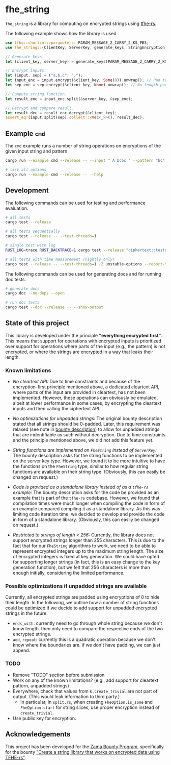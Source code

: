 # fhe_string

`fhe_string` is a library for computing on encrypted strings using [tfhe-rs](https://github.com/zama-ai/tfhe-rs).


The following example shows how the library is used.
```rust
use tfhe::shortint::parameters::PARAM_MESSAGE_2_CARRY_2_KS_PBS;
use fhe_string::{ClientKey, ServerKey, generate_keys, StringEncryption};

// Generate keys.
let (client_key, server_key) = generate_keys(PARAM_MESSAGE_2_CARRY_2_KS_PBS);

// Encrypt inputs.
let (input, sep) = ("a,b,c", ",");
let input_enc = input.encrypt(&client_key, Some(8)).unwrap(); // Pad to length 8.
let sep_enc = sep.encrypt(&client_key, None).unwrap(); // No length padding.

// Compute string function.
let result_enc = input_enc.split(&server_key, &sep_enc);

// Decrypt and compare result.
let result_dec = result_enc.decrypt(&client_key);
assert_eq!(input.split(sep).collect::<Vec<_>>(), result_dec);
```

## Example `cmd`

The `cmd` example runs a number of string operations on encryptions of the given input string and pattern.
```bash
cargo run --example cmd --release -- --input " A bcbc " --pattern "bc"

# list all options
cargo run --example cmd --release -- --help
```

## Development

The following commands can be used for testing and performance evaluation.
```bash
# all tests
cargo test --release

# all tests sequentially
cargo test --release -- --test-threads=1

# single test with log
RUST_LOG=trace RUST_BACKTRACE=1 cargo test --release "ciphertext::tests::insert::add" -- --nocapture --exact

# all tests with time measurement (nightly only)
cargo test --release -- --test-threads=1 -Z unstable-options --report-time
```

The following commands can be used for generating docs and for running doc tests.
```bash
# generate docs
cargo doc --no-deps --open

# run doc tests
cargo test --doc --release -- --show-output
```

## State of this project

This library is developed under the principle **"everything encrypted first"**. This means that support for operations with encrypted inputs is prioritized over support for operations where parts of the input (e.g., the pattern) is not encrypted, or where the strings are encrypted in a way that leaks their length.

### Known limitations

- *No cleartext API:* Due to time constraints and because of the encryption-first principle mentioned above, a dedicated cleartext API, where parts of the input are provided in cleartext, has not been implemented. However, these operations can obviously be emulated, albeit at lower performance in some cases, by encrypting the cleartext inputs and then calling the ciphertext API.

- *No optimizations for unpadded strings:* The original bounty description stated that all strings should be 0-padded. Later, this requirement was relaxed (see note in [bounty description](https://github.com/zama-ai/bounty-program/issues/80)) to allow for unpadded strings that are indentifiable as such without decryption. Due to time constraints and the principle mentioned above, we did not add this feature yet.

- *String functions are implemented on `FheString` instead of `ServerKey`:* The bounty description asks for the string functions to be implemented on the server key type. However, we found it to be more intuitive to have the functions on the `FheString` type, similar to how regular string functions are available on their string type. (Obviously, this can easily be changed on request.)

- *Code is provided as a standalone library instead of as a `tfhe-rs` example:* The bounty description asks for the code be provided as an example that is part of the `tfhe-rs` codebase. However, we found that compilation times were much longer when compiling the code in form of an example compared compiling it as a standalone library. As this was limiting code iteration time, we decided to develop and provide the code in form of a standalone library. (Obviously, this can easily be changed on request.)

- *Restricted to strings of length < 256:* Currently, the library does not support encrypted strings longer than 255 characters. This is due to the fact that for our `FheString` algorithms to work, we need to be able to represent encrypted integers up to the maximum string length. The size of encrypted integers is fixed at key generation. We could have opted for supporting longer strings (in fact, this is an easy change to the key generation function), but we felt that 256 characters is more than enough initially, considering the limited performance.

### Possible optimizations if unpadded strings are available

Currently, all encrypted strings are padded using encryptions of 0 to hide their length.
In the following, we outline how a number of string functions could be optimized if we decide to add support for unpadded encrypted strings in the future.

- `ends_with`: currently need to go through whole string because we don't know
  length. then only need to compare the respective ends of the two encrypted
  strings.
- `add`, `repeat`: currently this is a quadratic operation because we don't know
  where the boundaries are. if we don't have padding, we can just append.

### TODO
- Remove "TODO" section before submission
- Work on any of the known limitations? (e.g., add support for cleartext pattern, unpadded strings)
- Everywhere, check that values from `k.create_trivial` are not part of output. (This would leak information to third party.)
  - In particular, in `split.rs`, when creating `FheOption.is_some` and `FheOption.start` for string slices, use proper encryption instead of `create_trivial`.
- Use public key for encryption.

## Acknowledgements
This project has been developed for the [Zama Bounty Program](https://github.com/zama-ai/bounty-program), specifically for the bounty ["Create a string library that works on encrypted data using TFHE-rs"](https://github.com/zama-ai/bounty-program/issues/80).
